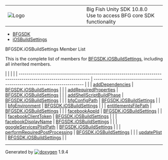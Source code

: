 <table>
<colgroup>
<col style="width: 50%" />
<col style="width: 50%" />
</colgroup>
<tbody>
<tr class="odd">
<td><img src="Icon-100.png" alt="Logo" /></td>
<td><div id="projectname">
Big Fish Unity SDK<span id="projectnumber"> 10.8.0</span>
</div>
<div id="projectbrief">
Use to access BFG core SDK functionality
</div></td>
</tr>
</tbody>
</table>

  - [BFGSDK](namespace_b_f_g_s_d_k.html)
  - [iOSBuildSettings](class_b_f_g_s_d_k_1_1i_o_s_build_settings.html)

BFGSDK.iOSBuildSettings Member List

This is the complete list of members for
[BFGSDK.iOSBuildSettings](class_b_f_g_s_d_k_1_1i_o_s_build_settings.html),
including all inherited members.

|                                                                                                                   |                                                                           |  |
| ----------------------------------------------------------------------------------------------------------------- | ------------------------------------------------------------------------- |  |
| [addDependencies](class_b_f_g_s_d_k_1_1i_o_s_build_settings.html#a0a171ef9a24978208b8456dda8e955d8)               | [BFGSDK.iOSBuildSettings](class_b_f_g_s_d_k_1_1i_o_s_build_settings.html) |  |
| [addRequiredProperties](class_b_f_g_s_d_k_1_1i_o_s_build_settings.html#a95aafd3dd38f782ceff66d3474f03a63)         | [BFGSDK.iOSBuildSettings](class_b_f_g_s_d_k_1_1i_o_s_build_settings.html) |  |
| [addShellScriptBuildPhase](class_b_f_g_s_d_k_1_1i_o_s_build_settings.html#a553e72207be65d37a244fc15b6cfee04)      | [BFGSDK.iOSBuildSettings](class_b_f_g_s_d_k_1_1i_o_s_build_settings.html) |  |
| [bfgConfigPath](class_b_f_g_s_d_k_1_1i_o_s_build_settings.html#a6c83a37cd76a1c4749a2ce8d05570456)                 | [BFGSDK.iOSBuildSettings](class_b_f_g_s_d_k_1_1i_o_s_build_settings.html) |  |
| [bfgEnvironment](class_b_f_g_s_d_k_1_1i_o_s_build_settings.html#a697a7d6f835eca81e4ef19f2fc5340f3)                | [BFGSDK.iOSBuildSettings](class_b_f_g_s_d_k_1_1i_o_s_build_settings.html) |  |
| [entitlementsFilePath](class_b_f_g_s_d_k_1_1i_o_s_build_settings.html#a27110e1a7f567f7d526858b981b9c2a8)          | [BFGSDK.iOSBuildSettings](class_b_f_g_s_d_k_1_1i_o_s_build_settings.html) |  |
| [facebookAppId](class_b_f_g_s_d_k_1_1i_o_s_build_settings.html#a4284e78a256b70501faa67ff0b23f81d)                 | [BFGSDK.iOSBuildSettings](class_b_f_g_s_d_k_1_1i_o_s_build_settings.html) |  |
| [facebookClientToken](class_b_f_g_s_d_k_1_1i_o_s_build_settings.html#a2969f6495532713dcb1b3e33c69c3105)           | [BFGSDK.iOSBuildSettings](class_b_f_g_s_d_k_1_1i_o_s_build_settings.html) |  |
| [facebookDisplayName](class_b_f_g_s_d_k_1_1i_o_s_build_settings.html#ab6abd5993403e92654c03c6093f1a7f0)           | [BFGSDK.iOSBuildSettings](class_b_f_g_s_d_k_1_1i_o_s_build_settings.html) |  |
| [googleServicesPlistPath](class_b_f_g_s_d_k_1_1i_o_s_build_settings.html#aa4d7577bca4ae5eae5645ed3d46b1718)       | [BFGSDK.iOSBuildSettings](class_b_f_g_s_d_k_1_1i_o_s_build_settings.html) |  |
| [performRequiredPostProcessing](class_b_f_g_s_d_k_1_1i_o_s_build_settings.html#ad224a8a3830aeeb66b0474b4f283894a) | [BFGSDK.iOSBuildSettings](class_b_f_g_s_d_k_1_1i_o_s_build_settings.html) |  |
| [updatePlist](class_b_f_g_s_d_k_1_1i_o_s_build_settings.html#a0d5a36c0d90bffb792f895876a0d20d4)                   | [BFGSDK.iOSBuildSettings](class_b_f_g_s_d_k_1_1i_o_s_build_settings.html) |  |

-----

Generated
by [![doxygen](doxygen.svg)](https://www.doxygen.org/index.html) 1.9.4
